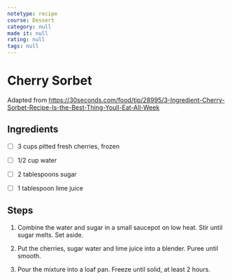 ```yaml
---
notetype: recipe
course: Dessert
category: null
made it: null
rating: null
tags: null
---
```

# Cherry Sorbet

Adapted from https://30seconds.com/food/tip/28995/3-Ingredient-Cherry-Sorbet-Recipe-Is-the-Best-Thing-Youll-Eat-All-Week

## Ingredients
- [ ] 3 cups pitted fresh cherries, frozen- [ ] 1/2 cup water- [ ] 2 tablespoons  sugar- [ ] 1 tablespoon lime juice

## Steps
1) Combine the water and sugar in a small  saucepot on low heat. Stir until sugar melts. Set aside.

2) Put the cherries, sugar water and lime juice into a  blender. Puree until smooth.

3) Pour the mixture into a  loaf pan. Freeze until solid, at least 2 hours.

